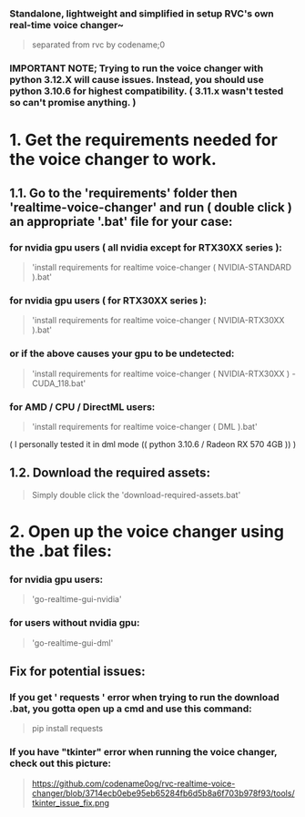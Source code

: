 ### Standalone, lightweight and simplified in setup RVC's own real-time voice changer~
> separated from rvc by codename;0
### IMPORTANT NOTE; Trying to run the voice changer with python 3.12.X will cause issues. Instead, you should use python 3.10.6 for highest compatibility. ( 3.11.x wasn't tested so can't promise anything. )
# 1. Get the requirements needed for the voice changer to work.
## 1.1. Go to the 'requirements' folder then 'realtime-voice-changer' and run ( double click ) an appropriate '.bat' file for your case:
### for nvidia gpu users ( all nvidia except for RTX30XX series ):
> 'install requirements for realtime voice-changer ( NVIDIA-STANDARD ).bat'
### for nvidia gpu users ( for RTX30XX series ):
> 'install requirements for realtime voice-changer ( NVIDIA-RTX30XX ).bat'
### or if the above causes your gpu to be undetected:
> 'install requirements for realtime voice-changer ( NVIDIA-RTX30XX ) - CUDA_118.bat'  
### for AMD / CPU / DirectML users:
> 'install requirements for realtime voice-changer ( DML ).bat'

( I personally tested it in dml mode (( python 3.10.6 / Radeon RX 570 4GB )) )

## 1.2. Download the required assets:
> Simply double click the 'download-required-assets.bat'

# 2. Open up the voice changer using the .bat files:

### for nvidia gpu users:
> 'go-realtime-gui-nvidia'

### for users without nvidia gpu:
> 'go-realtime-gui-dml'

## Fix for potential issues:

### If you get ' requests ' error when trying to run the download  .bat, you gotta open up a cmd and use this command:
> pip install requests

### If you have "tkinter" error when running the voice changer, check out this picture:
> https://github.com/codename0og/rvc-realtime-voice-changer/blob/3714ecb0ebe95eb65284fb6d5b8a6f703b978f93/tools/tkinter_issue_fix.png
